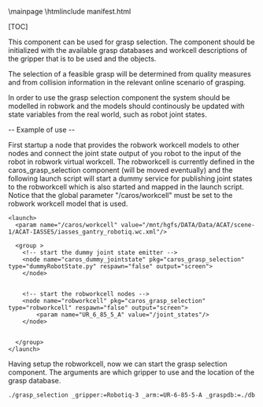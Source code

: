 
\mainpage
\htmlinclude manifest.html

[TOC]

This component can be used for grasp selection. The component should be initialized with the 
available grasp databases and workcell descriptions of the gripper that is to be used and
the objects. 

The selection of a feasible grasp will be determined from quality measures and from 
collision information in the relevant online scenario of grasping.

In order to use the grasp selection component the system should be modelled in robwork
and the models should continously be updated with state variables from the real world, such
as robot joint states.




-- Example of use --

First startup a node that provides the robwork workcell models to other nodes and connect the 
joint state output of you robot to the input of the robot in robwork virtual workcell. The
robworkcell is currently defined in the caros_grasp_selection component (will be moved eventually)
and the following launch script will start a dummy service for publishing joint states to the robworkcell
which is also started and mapped in the launch script. Notice that the global parameter "/caros/workcell" 
must be set to the robwork workcell model that is used.

```
<launch>
  <param name="/caros/workcell" value="/mnt/hgfs/DATA/Data/ACAT/scene-1/ACAT-IASSES/iasses_gantry_robotiq.wc.xml"/>

  <group >
  	<!-- start the dummy joint state emitter -->
  	<node name="caros_dummy_jointstate" pkg="caros_grasp_selection" type="dummyRobotState.py" respawn="false" output="screen">
	</node>
  	
  
	<!-- start the robworkcell nodes -->
	<node name="robworkcell" pkg="caros_grasp_selection" type="robworkcell" respawn="false" output="screen">
		<param name="UR_6_85_5_A" value="/joint_states"/>
	</node>

	
  </group>
</launch>
```

Having setup the robworkcell, now we can start the grasp selection component. The arguments are which gripper
to use and the location of the grasp database.

```
./grasp_selection _gripper:=Robotiq-3 _arm:=UR-6-85-5-A _graspdb:=./db
```